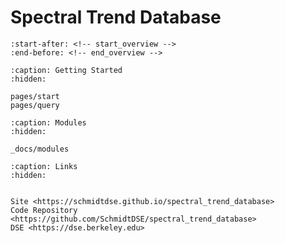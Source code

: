 # Spectral Trend Database

```{include} ../myst/sections/intro.md
:start-after: <!-- start_overview -->
:end-before: <!-- end_overview -->
```

```{toctree}
:caption: Getting Started
:hidden:

pages/start
pages/query
```

```{toctree}
:caption: Modules
:hidden:

_docs/modules
```

```{toctree}
:caption: Links
:hidden:


Site <https://schmidtdse.github.io/spectral_trend_database>
Code Repository <https://github.com/SchmidtDSE/spectral_trend_database>
DSE <https://dse.berkeley.edu>
```

